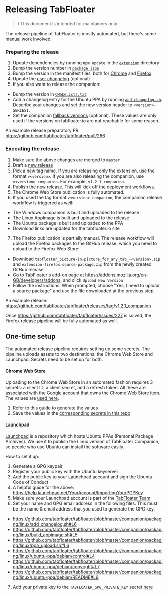 # Releasing TabFloater

> ℹ️ This document is intended for maintainers only.

The release pipeline of TabFloater is mostly automated, but there's some manual work involved.

### Preparing the release

 1. Update dependencies by running `npm update` in the [`extension`](../extension) directory
 2. Bump the version number in [`package.json`](../extension/package.json)
 3. Bump the version in the manifest files, both for [Chrome](../extension/src/manifest.json) and [Firefox](../extension/src/manifest_firefox.json)
 4. Update the [user changelog](../extension/src/html/updated.html) (optional)
 5. If you also want to release the companion:
   * Bump the version in [`CMakeLists.txt`](../companion/CMakeLists.txt)
   * Add a changelog entry for the Ubuntu PPA by running [`add_changelog.sh`](../companion/packaging/linux/add_changelog.sh). Describe your changes and set the new version header to `<version>-SERIES1`.
   * Set the companion [fallback versions](../extension/src/js/constants.js) (optional). These values are only used if the versions on tabfloater.io are not reachable for some reason.

An example release preparatory PR: https://github.com/tabfloater/tabfloater/pull/266

### Executing the release

 1. Make sure the above changes are merged to `master`
 2. Draft a [new release](https://github.com/tabfloater/tabfloater/releases/new)
 3. Pick a new tag name. If you are releasing only the extension, use the format `v<version>`. If you are also releasing the companion, use `v<version>_companion`. For example, `v1.2.1_companion`.
 4. Publish the new release. This will kick off the deployment workflows.
 5. The Chrome Web Store publication is fully automated.
 6. If you used the tag format `v<version>_companion`, the companion release workflow is triggered as well:
   * The Windows companion is built and uploaded to the release
   * The Linux AppImage is built and uploaded to the release
   * The Ubuntu package is built and uploaded to the PPA
   * Download links are updated for the tabfloater.io site
 7. The Firefox publication is partially manual. The release workflow will upload the Firefox packages to the GitHub release, which you need to upload to the Firefox Web Store:
   * Download `tabfloater_picture-in-picture_for_any_tab_-<version>.zip` and `extension-firefox-source-package.zip` from the newly created GitHub release
   * Go to TabFloater's add-on page at https://addons.mozilla.org/en-GB/developers/addons, and click `Upload New Version`
   * Follow the instructions. When prompted, choose "Yes, I need to upload a source package" and use the file downloaded at the previous step.
 
An example release: https://github.com/tabfloater/tabfloater/releases/tag/v1.2.1_companion

Once https://github.com/tabfloater/tabfloater/issues/227 is solved, the Firefox release pipeline will be fully automated as well.

## One-time setup

The automated release pipeline requires setting up some secrets. The pipeline uploads assets to two destinations: the Chrome Web Store and Launchpad. Secrets need to be set up for both.

#### Chrome Web Store

Uploading to the Chrome Web Store in an automated fashion requires 3 secrets: a client ID, a client secret, and a refresh token. All these are associated with the Google account that owns the Chrome Web Store item. The values are [used here](https://github.com/tabfloater/tabfloater/blob/master/.github/workflows/release_extension.yaml#L33).

 1. Refer to [this guide](https://github.com/fregante/chrome-webstore-upload/blob/c4f264605ff0618b268a38924332bc217fa7ca49/How%20to%20generate%20Google%20API%20keys.md) to generate the values
 2. Save the values in the [corresponding secrets in this repo](https://github.com/tabfloater/tabfloater/settings/secrets/actions)

#### Launchpad

[Launchpad](https://launchpad.net) is a repository which hosts Ubuntu PPAs (Personal Package Archives). We use it to publish the Linux version of TabFloater Companion, so people who use Ubuntu can install the software easily.

How to set it up:

 1. Generate a GPG keypair
 2. Register your public key with the Ubuntu keyserver
 3. Add the public key to your Launchpad account and sign the Ubuntu Code of Conduct
 4. A helpful guide for the above: https://help.launchpad.net/YourAccount/ImportingYourPGPKey
 5. Make sure your Launchpad account is part of the [TabFloater Team](https://launchpad.net/~tabfloater)
 6. Set your name and GPG email address in the following files. This must be the name & email address that you used to generate the GPG key.
   * https://github.com/tabfloater/tabfloater/blob/master/companion/packaging/linux/add_changelog.sh#L6
   * https://github.com/tabfloater/tabfloater/blob/master/companion/packaging/linux/build_appimage.sh#L5
   * https://github.com/tabfloater/tabfloater/blob/master/companion/packaging/linux/ppa_upload.sh#L6
   * https://github.com/tabfloater/tabfloater/blob/master/companion/packaging/linux/ubuntu-ppa/debian/control#L4
   * https://github.com/tabfloater/tabfloater/blob/master/companion/packaging/linux/ubuntu-ppa/debian/copyright#L7
   * https://github.com/tabfloater/tabfloater/blob/master/companion/packaging/linux/ubuntu-ppa/debian/README#L9
 7. Add your private key to the `TABFLOATER_GPG_PRIVATE_KEY` secret [here](https://github.com/tabfloater/tabfloater/settings/secrets/actions)

